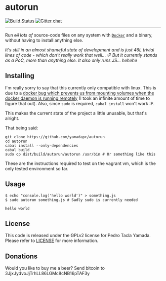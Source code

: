 autorun
=======
[![Build Status](https://travis-ci.org/yamadapc/autorun.svg?branch=master)](https://travis-ci.org/yamadapc/autorun)
[![Gitter chat](https://badges.gitter.im/yamadapc/autorun.png)](https://gitter.im/yamadapc/autorun)
- - -
Run ~~all~~ *lots of* source-code files on any system with [`Docker`](https://docker.com)
and a binary, without having to install anything else.

*It's still in an almost shameful state of development and is just 46L trivial
lines of code - which don't really work that well... :P But it currently stands
as a PoC, more than anything else. It also only runs JS... hehehe*

## Installing
I'm really sorry to say that this currently only compatible with linux. This is
due to a [docker bug which prevents us from mounting volumes when the docker
daemon is running remotely](https://github.com/docker/docker/issues/4023) (I
took an infinite amount of time to figure that out). Also, since `sudo` is
required, `cabal install` won't work :P.

This makes the current state of the project a little unusable, but that's
alright.

That being said:
```
git clone https://github.com/yamadapc/autorun
cd autorun
cabal install --only-dependencies
cabal build
sudo cp dist/build/autorun/autorun /usr/bin # Or something like this
```

These are the instructions required to test on the vagrant vm, which is the only
tested environment so far.

## Usage
```
$ echo "console.log('hello world')" > something.js
$ sudo autorun something.js # Sadly sudo is currently needed

hello world
```

## License
This code is released under the GPLv2 license for Pedro Tacla Yamada. Please
refer to [LICENSE](/LICENSE) for more information.

## Donations
Would you like to buy me a beer? Send bitcoin to 3JjxJydvoJjTrhLL86LGMc8cNB16pTAF3y
